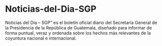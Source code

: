 # Noticias-del-Dia-SGP
Noticias del Día – SGP” es el boletín oficial diario del Secretaría General de la Presidencia de la República de Guatemala, diseñado para informar de forma puntual, veraz y ordenada sobre los hechos más relevantes de la coyuntura nacional e internacional.
